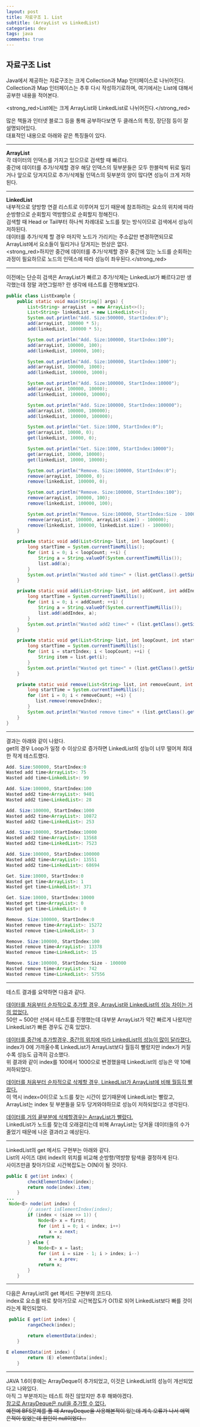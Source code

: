 ```yaml
---
layout: post
title: 자료구조 1. List
subtitle: (ArrayList vs LinkedList)
categories: dev
tags: java
comments: true
---
```



## 자료구조 List  
Java에서 제공하는 자료구조는 크게 Collection과 Map 인터페이스로 나뉘어진다.  
Collection과 Map 인터페이스는 추후 다시 작성하기로하며, 여기에서는 List에 대해서 공부한 내용을 적어본다.  

<strong_red>List에는 크게 ArrayList와 LinkedList로 나뉘어진다.</strong_red>  

많은 책들과 인터넷 블로그 등을 통해 공부하다보면 두 클래스의 특징, 장단점 등이 잘 설명되어있다.  
대표적인 내용으로 아래와 같은 특징들이 있다.  
<hr/>

<strong>ArrayList</strong>  
각 데이터의 인덱스를 가지고 있으므로 검색할 때 빠르다.  
중간에 데이터를 추가/삭제할 경우 해당 인덱스의 뒷부분들은 모두 한블럭씩 뒤로 밀리거나 앞으로 당겨지므로 추가/삭제될 인덱스의 뒷부분의 양이 많다면 성능이 크게 저하된다.  

<hr>

<strong>LinkedList</strong>  
내부적으로 양방향 연결 리스트로 이루어져 있기 때문에 참조하려는 요소의 위치에 따라 순방향으로 순회할지 역방향으로 순회할지 정해진다.  
검색할 때 Head or Tail부터 하나씩 차례대로 노드를 찾는 방식이므로 검색에서 성능이 저하된다.  
데이터를 추가/삭제 할 경우 마지막 노드가 가리키는 주소값만 변경하면되므로 ArrayList에서 요소들이 밀리거나 당겨지는 현상은 없다.  
<strong_red>하지만 중간에 데이터를 추가/삭제할 경우 중간에 있는 노드를 순회하는 과정이 필요하므로 노드의 인덱스에 따라 성능이 좌우된다.</strong_red>  

<hr>

이전에는 단순히 검색은 ArrayList가 빠르고 추가/삭제는 LinkedList가 빠르다고만 생각했는데 정말 과연그럴까? 란 생각에
테스트를 진행해보았다.  

```java
public class ListExample {
    public static void main(String[] args) {
        List<String> arrayList  = new ArrayList<>();
        List<String> linkedList = new LinkedList<>();
        System.out.println("Add. Size:500000, StartIndex:0");
        add(arrayList, 100000 * 5);
        add(linkedList, 100000 * 5);

        System.out.println("Add. Size:100000, StartIndex:100");
        add(arrayList, 100000, 100);
        add(linkedList, 100000, 100);

        System.out.println("Add. Size:100000, StartIndex:1000");
        add(arrayList, 100000, 1000);
        add(linkedList, 100000, 1000);

        System.out.println("Add. Size:100000, StartIndex:10000");
        add(arrayList, 100000, 10000);
        add(linkedList, 100000, 10000);

        System.out.println("Add. Size:100000, StartIndex:100000");
        add(arrayList, 100000, 100000);
        add(linkedList, 100000, 100000);

        System.out.println("Get. Size:1000, StartIndex:0");
        get(arrayList, 10000, 0);
        get(linkedList, 10000, 0);

        System.out.println("Get. Size:1000, StartIndex:10000");
        get(arrayList, 10000, 10000);
        get(linkedList, 10000, 10000);

        System.out.println("Remove. Size:100000, StartIndex:0");
        remove(arrayList, 100000, 0);
        remove(linkedList, 100000, 0);

        System.out.println("Remove. Size:100000, StartIndex:100");
        remove(arrayList, 100000, 100);
        remove(linkedList, 100000, 100);

        System.out.println("Remove. Size:100000, StartIndex:Size - 100000");
        remove(arrayList, 100000, arrayList.size() - 100000);
        remove(linkedList, 100000, linkedList.size() - 100000);
    }

    private static void add(List<String> list, int loopCount) {
        long startTime = System.currentTimeMillis();
        for (int i = 0; i < loopCount; ++i) {
            String a = String.valueOf(System.currentTimeMillis());
            list.add(a);
        }
        System.out.println("Wasted add time<" + (list.getClass().getSimpleName()) + ">: " + (System.currentTimeMillis() - startTime));
    }

    private static void add(List<String> list, int addCount, int addIndex) {
        long startTime = System.currentTimeMillis();
        for (int i = 0; i < addCount; ++i) {
            String a = String.valueOf(System.currentTimeMillis());
            list.add(addIndex, a);
        }
        System.out.println("Wasted add2 time<" + (list.getClass().getSimpleName()) + ">: " + (System.currentTimeMillis() - startTime));
    }

    private static void get(List<String> list, int loopCount, int startIndex) {
        long startTime = System.currentTimeMillis();
        for (int i = startIndex; i < loopCount; ++i) {
            String item = list.get(i);
        }
        System.out.println("Wasted get time<" + (list.getClass().getSimpleName()) + ">: " + (System.currentTimeMillis() - startTime));
    }

    private static void remove(List<String> list, int removeCount, int removeIndex) {
        long startTime = System.currentTimeMillis();
        for (int i = 0; i < removeCount; ++i) {
           list.remove(removeIndex);
        }
        System.out.println("Wasted remove time<" + (list.getClass().getSimpleName()) + ">: " + (System.currentTimeMillis() - startTime));
    }
}
```
<hr>

결과는 아래와 같이 나왔다.  
get의 경우 Loop가 일정 수 이상으로 증가하면 LinkedList의 성능이 너무 떨어져 최대한 작게 테스트했다.  

```java
Add. Size:500000, StartIndex:0
Wasted add time<ArrayList>: 75
Wasted add time<LinkedList>: 99

Add. Size:100000, StartIndex:100
Wasted add2 time<ArrayList>: 9401
Wasted add2 time<LinkedList>: 28

Add. Size:100000, StartIndex:1000
Wasted add2 time<ArrayList>: 10872
Wasted add2 time<LinkedList>: 253

Add. Size:100000, StartIndex:10000
Wasted add2 time<ArrayList>: 13568
Wasted add2 time<LinkedList>: 7523

Add. Size:100000, StartIndex:100000
Wasted add2 time<ArrayList>: 13551
Wasted add2 time<LinkedList>: 68694

Get. Size:10000, StartIndex:0
Wasted get time<ArrayList>: 1
Wasted get time<LinkedList>: 371

Get. Size:10000, StartIndex:10000
Wasted get time<ArrayList>: 0
Wasted get time<LinkedList>: 0

Remove. Size:100000, StartIndex:0
Wasted remove time<ArrayList>: 15272
Wasted remove time<LinkedList>: 3

Remove. Size:100000, StartIndex:100
Wasted remove time<ArrayList>: 13378
Wasted remove time<LinkedList>: 15

Remove. Size:100000, StartIndex:Size - 100000
Wasted remove time<ArrayList>: 742
Wasted remove time<LinkedList>: 57556
```

<hr>

테스트 결과를 요약하면 다음과 같다.  

<u>데이터를 처음부터 순차적으로 추가할 경우, ArrayList와 LinkedList의 성능 차이는 거의 없었다.</u>  
50만 ~ 500만 선에서 테스트를 진행했는데 대부분 ArrayList가 약간 빠르게 나왔지만 LinkedList가 빠른 경우도 간혹 있었다.  

<u>데이터를 중간에 추가할경우, 중간의 위치에 따라 LinkedList의 성능이 많이 달라졌다.</u>  
index가 0에 가까울수록 LinkedList가 ArrayList보다 월등히 빨랐지만 index가 커질수록 성능도 급격히 감소했다.  
위 결과와 같이 index를 100에서 1000으로 변경했을때 LinkedList의 성능은 약 10배 저하되었다.  

<u>데이터를 처음부터 순차적으로 삭제할 경우, LinkedList가 ArrayList에 비해 월등히 빨랐다.</u>  
이 역시 index=0이므로 노드를 찾는 시간이 없기때문에 LinkedList는 빨랐고, ArrayList는 index 뒷 부분들을 모두 당겨와야하므로 성능이 저하되었다고 생각된다.  

<u>데이터를 거의 끝부분에 삭제할경우는 ArrayList가 빨랐다.</u>  
LinkedList가 노드를 찾는데 오래걸리는데 비해 ArrayList는 당겨올 데이터들의 수가 줄었기 때문에 나온 결과라고 예상된다.  

<hr>

LinkedList의 get 메서드 구현부는 아래와 같다.  
List의 사이즈 대비 index의 위치를 비교해 순방향/역뱡향 탐색을 결정하게 된다.  
사이즈만큼 찾아가므로 시간복잡도는 O(N)이 될 것이다.  

```java
public E get(int index) {
        checkElementIndex(index);
        return node(index).item;
    }
...
 Node<E> node(int index) {
        // assert isElementIndex(index);
        if (index < (size >> 1)) {
            Node<E> x = first;
            for (int i = 0; i < index; i++)
                x = x.next;
            return x;
        } else {
            Node<E> x = last;
            for (int i = size - 1; i > index; i--)
                x = x.prev;
            return x;
        }
    }    
```
<hr>

다음은 ArrayList의 get 메서드 구현부의 코드다.  
index로 요소를 바로 찾아가므로 시간복잡도가 O(1)로 되어 LinkedList보다 빠를 것이라는게 확인되었다.  

```java
 public E get(int index) {
        rangeCheck(index);

        return elementData(index);
    }

E elementData(int index) {
        return (E) elementData[index];
    }    
```

<hr>

JAVA 1.6이후에는 ArrayDeque이 추가되었고, 이것은 LinkedList의 성능이 개선되었다고 나와있다.  
아직 그 부분까지는 테스트 하진 않았지만 추후 해봐야겠다.  
<u>참고로 ArrayDeque은 null을 추가할 수 없다. </u>  
~~예전에 BFS문제를 풀 때 ArrayDeque을 사용해본적이 있는데 계속 오류가 나서 애먹은적이 있었는데 원인이 null이었다...~~  